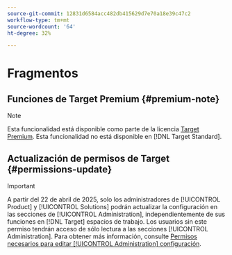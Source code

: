 ```yaml
---
source-git-commit: 12831d6584acc482db415629d7e70a18e39c47c2
workflow-type: tm+mt
source-wordcount: '64'
ht-degree: 32%

---
```

# Fragmentos

## Funciones de Target Premium {#premium-note}

>[!NOTE]
>
>Esta funcionalidad está disponible como parte de la licencia [Target Premium](/help/main/c-intro/intro.md#premium). Esta funcionalidad no está disponible en [!DNL Target Standard].

## Actualización de permisos de Target {#permissions-update}

>[!IMPORTANT]
>
>A partir del 22 de abril de 2025, solo los administradores de [!UICONTROL Product] y [!UICONTROL Solutions] podrán actualizar la configuración en las secciones de [!UICONTROL Administration], independientemente de sus funciones en [!DNL Target] espacios de trabajo. Los usuarios sin este permiso tendrán acceso de sólo lectura a las secciones [!UICONTROL Administration]. Para obtener más información, consulte [Permisos necesarios para editar [!UICONTROL Administration] configuración](/help/main/administrating-target/start-target.md#admin-permissions).


